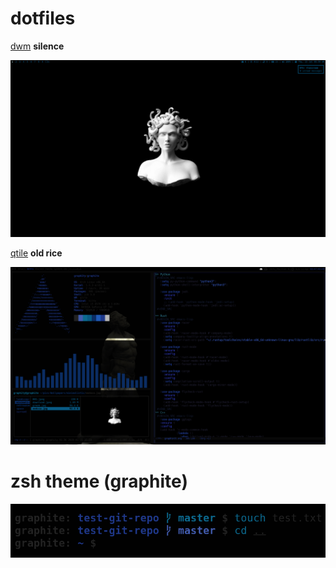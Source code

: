 # dotfiles
[dwm](https://github.com/Graphity/dwm) **silence**

<img src="pics/screens/090007_scrot.png">

[qtile](https://github.com/Graphity/qtile) **old rice**

<img src="pics/screens/2020-04-12-084740_1920x1080_scrot.png">

# zsh theme (graphite)
<img src="pics/screens/2020-04-11_22-18.png">
